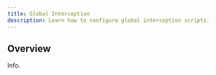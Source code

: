 ```yaml
---
title: Global Interception
description: Learn how to configure global interception scripts. 
---
```


## Overview

Info.